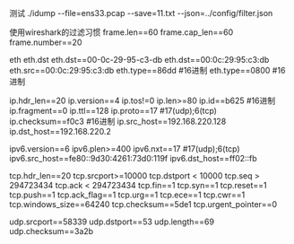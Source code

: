 测试
 ./idump --file=ens33.pcap --save=11.txt --json=../config/filter.json


 使用wireshark的过滤习惯
 frame.len==60
 frame.cap_len==60
 frame.number==20

 eth
 eth.dst
 eth.dst==00-0c-29-95-c3-db
 eth.dst==00:0c:29:95:c3:db
 eth.src==00:0c:29:95:c3:db
 eth.type==86dd	#16进制
 eth.type==0800	#16进制

 ip.hdr_len==20
 ip.version==4
 ip.tos!=0
 ip.len>=80
 ip.id==b625	#16进制
 ip.fragment==0
 ip.ttl==128
 ip.proto==17	#17(udp);6(tcp)
 ip.checksum==f0c3	#16进制
 ip.src_host==192.168.220.128
 ip.dst_host==192.168.220.2

 ipv6.version==6
 ipv6.plen>=400
 ipv6.nxt==17	#17(udp);6(tcp)
 ipv6.src_host==fe80::9d30:4261:73d0:119f
 ipv6.dst_host==ff02::fb

 tcp.hdr_len==20
 tcp.srcport>=10000
 tcp.dstport < 10000
 tcp.seq > 294723434
 tcp.ack < 294723434
 tcp.fin==1
 tcp.syn==1
 tcp.reset==1
 tcp.push==1
 tcp.ack_flag==1
 tcp.urg==1
 tcp.ece==1
 tcp.cwr==1
 tcp.windows_size==64240
 tcp.checksum==5de1
 tcp.urgent_pointer==0

 udp.srcport==58339
 udp.dstport==53
 udp.length==69
 udp.checksum==3a2b
